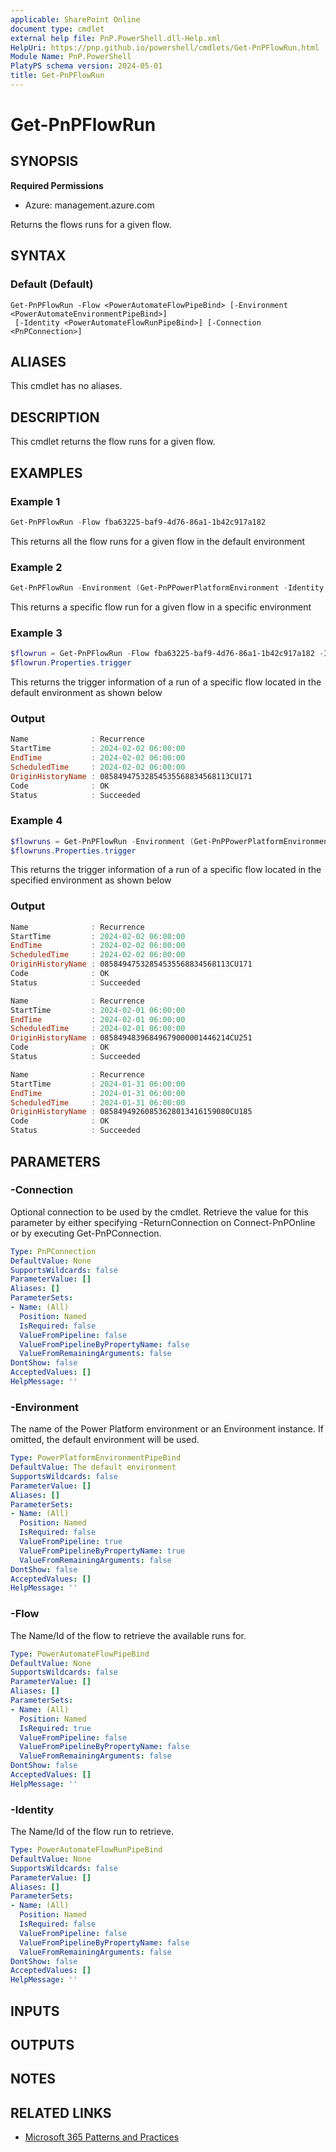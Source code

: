 ```yaml
---
applicable: SharePoint Online
document type: cmdlet
external help file: PnP.PowerShell.dll-Help.xml
HelpUri: https://pnp.github.io/powershell/cmdlets/Get-PnPFlowRun.html
Module Name: PnP.PowerShell
PlatyPS schema version: 2024-05-01
title: Get-PnPFlowRun
---
```


# Get-PnPFlowRun

## SYNOPSIS

**Required Permissions**

* Azure: management.azure.com

Returns the flows runs for a given flow.

## SYNTAX

### Default (Default)

```
Get-PnPFlowRun -Flow <PowerAutomateFlowPipeBind> [-Environment <PowerAutomateEnvironmentPipeBind>]
 [-Identity <PowerAutomateFlowRunPipeBind>] [-Connection <PnPConnection>]
```

## ALIASES

This cmdlet has no aliases.

## DESCRIPTION

This cmdlet returns the flow runs for a given flow.

## EXAMPLES

### Example 1

```powershell
Get-PnPFlowRun -Flow fba63225-baf9-4d76-86a1-1b42c917a182
```
This returns all the flow runs for a given flow in the default environment

### Example 2

```powershell
Get-PnPFlowRun -Environment (Get-PnPPowerPlatformEnvironment -Identity "myenvironment") -Flow fba63225-baf9-4d76-86a1-1b42c917a182 -Identity 08585531682024670884771461819CU230
```
This returns a specific flow run for a given flow in a specific environment

### Example 3

```powershell
$flowrun = Get-PnPFlowRun -Flow fba63225-baf9-4d76-86a1-1b42c917a182 -Identity 08585531682024670884771461819CU230
$flowrun.Properties.trigger
```
This returns the trigger information of a run of a specific flow located in the default environment as shown below

### Output

```powershell
Name              : Recurrence
StartTime         : 2024-02-02 06:00:00
EndTime           : 2024-02-02 06:00:00
ScheduledTime     : 2024-02-02 06:00:00
OriginHistoryName : 08584947532854535568834568113CU171
Code              : OK
Status            : Succeeded
```

### Example 4

```powershell
$flowruns = Get-PnPFlowRun -Environment (Get-PnPPowerPlatformEnvironment -Identity "myenvironment") -Flow fba63225-baf9-4d76-86a1-1b42c917a182
$flowruns.Properties.trigger
```
This returns the trigger information of a run of a specific flow located in the specified environment as shown below

### Output

```powershell
Name              : Recurrence
StartTime         : 2024-02-02 06:00:00
EndTime           : 2024-02-02 06:00:00
ScheduledTime     : 2024-02-02 06:00:00
OriginHistoryName : 08584947532854535568834568113CU171
Code              : OK
Status            : Succeeded

Name              : Recurrence
StartTime         : 2024-02-01 06:00:00
EndTime           : 2024-02-01 06:00:00
ScheduledTime     : 2024-02-01 06:00:00
OriginHistoryName : 08584948396849679000001446214CU251
Code              : OK
Status            : Succeeded

Name              : Recurrence
StartTime         : 2024-01-31 06:00:00
EndTime           : 2024-01-31 06:00:00
ScheduledTime     : 2024-01-31 06:00:00
OriginHistoryName : 08584949260853628013416159080CU185
Code              : OK
Status            : Succeeded
```

## PARAMETERS

### -Connection

Optional connection to be used by the cmdlet.
Retrieve the value for this parameter by either specifying -ReturnConnection on Connect-PnPOnline or by executing Get-PnPConnection.

```yaml
Type: PnPConnection
DefaultValue: None
SupportsWildcards: false
ParameterValue: []
Aliases: []
ParameterSets:
- Name: (All)
  Position: Named
  IsRequired: false
  ValueFromPipeline: false
  ValueFromPipelineByPropertyName: false
  ValueFromRemainingArguments: false
DontShow: false
AcceptedValues: []
HelpMessage: ''
```

### -Environment

The name of the Power Platform environment or an Environment instance. If omitted, the default environment will be used.

```yaml
Type: PowerPlatformEnvironmentPipeBind
DefaultValue: The default environment
SupportsWildcards: false
ParameterValue: []
Aliases: []
ParameterSets:
- Name: (All)
  Position: Named
  IsRequired: false
  ValueFromPipeline: true
  ValueFromPipelineByPropertyName: true
  ValueFromRemainingArguments: false
DontShow: false
AcceptedValues: []
HelpMessage: ''
```

### -Flow

The Name/Id of the flow to retrieve the available runs for.

```yaml
Type: PowerAutomateFlowPipeBind
DefaultValue: None
SupportsWildcards: false
ParameterValue: []
Aliases: []
ParameterSets:
- Name: (All)
  Position: Named
  IsRequired: true
  ValueFromPipeline: false
  ValueFromPipelineByPropertyName: false
  ValueFromRemainingArguments: false
DontShow: false
AcceptedValues: []
HelpMessage: ''
```

### -Identity

The Name/Id of the flow run to retrieve.

```yaml
Type: PowerAutomateFlowRunPipeBind
DefaultValue: None
SupportsWildcards: false
ParameterValue: []
Aliases: []
ParameterSets:
- Name: (All)
  Position: Named
  IsRequired: false
  ValueFromPipeline: false
  ValueFromPipelineByPropertyName: false
  ValueFromRemainingArguments: false
DontShow: false
AcceptedValues: []
HelpMessage: ''
```

## INPUTS

## OUTPUTS

## NOTES

## RELATED LINKS

- [Microsoft 365 Patterns and Practices](https://aka.ms/m365pnp)
